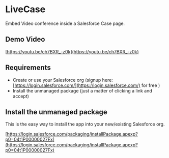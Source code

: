 # LiveCase

Embed Video conference inside a Salesforce Case page.

## Demo Video

[https://youtu.be/ch7BXR_-z0k](https://youtu.be/ch7BXR_-z0k)

## Requirements
- Create or use your Salesforce org (signup here: [https://login.salesforce.com/](https://login.salesforce.com/) for free )
- Install the unmanaged package (just a matter of clicking a link and accept)

## Install the unmanaged package

This is the easy way to install the app into your new/existing Salesforce org.

[https://login.salesforce.com/packaging/installPackage.apexp?p0=04t1P00000027Fx](https://login.salesforce.com/packaging/installPackage.apexp?p0=04t1P00000027Fx)

